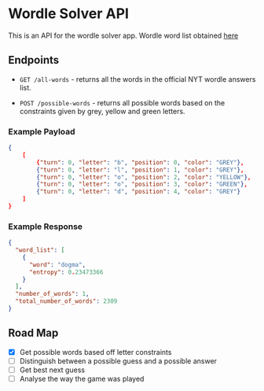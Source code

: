 # Wordle Solver API

This is an API for the wordle solver app.
Wordle word list obtained [here](https://gist.github.com/cfreshman/a7b776506c73284511034e63af1017ee)

## Endpoints

- `GET /all-words` - returns all the words in the official NYT wordle answers list.

- `POST /possible-words` - returns all possible words based on the constraints given by grey, yellow and green letters.

### Example Payload
```json
{
    [
        {"turn": 0, "letter": "b", "position": 0, "color": "GREY"},
        {"turn": 0, "letter": "l", "position": 1, "color": "GREY"},
        {"turn": 0, "letter": "o", "position": 2, "color": "YELLOW"},
        {"turn": 0, "letter": "o", "position": 3, "color": "GREEN"},
        {"turn": 0, "letter": "d", "position": 4, "color": "GREY"}
    ]
}
```

### Example Response
```json
{
  "word_list": [
    {
      "word": "dogma",
      "entropy": 0.23473366
    }
  ],
  "number_of_words": 1,
  "total_number_of_words": 2309
}
```

## Road Map
- [x] Get possible words based off letter constraints
- [ ] Distinguish between a possible guess and a possible answer
- [ ] Get best next guess
- [ ] Analyse the way the game was played
